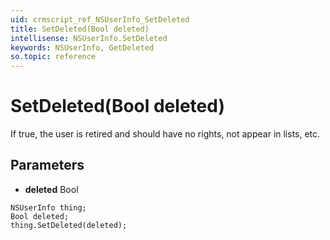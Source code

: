 ```yaml
---
uid: crmscript_ref_NSUserInfo_SetDeleted
title: SetDeleted(Bool deleted)
intellisense: NSUserInfo.SetDeleted
keywords: NSUserInfo, GetDeleted
so.topic: reference
---
```


# SetDeleted(Bool deleted)

If true, the user is retired and should have no rights, not appear in lists, etc.

## Parameters

* **deleted** Bool

```crmscript
NSUserInfo thing;
Bool deleted;
thing.SetDeleted(deleted);
```


